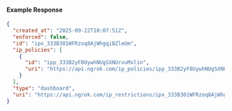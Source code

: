 <!-- Code generated for API Clients. DO NOT EDIT. -->

#### Example Response

```json
{
  "created_at": "2025-09-22T10:07:51Z",
  "enforced": false,
  "id": "ipx_333B301WFRzoq8AjWhgqiBZleUm",
  "ip_policies": [
    {
      "id": "ipp_333B2yF8UywhNUgSXNUrvuMxlin",
      "uri": "https://api.ngrok.com/ip_policies/ipp_333B2yF8UywhNUgSXNUrvuMxlin"
    }
  ],
  "type": "dashboard",
  "uri": "https://api.ngrok.com/ip_restrictions/ipx_333B301WFRzoq8AjWhgqiBZleUm"
}
```
